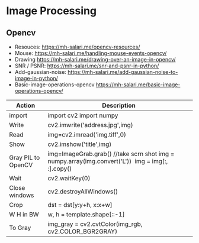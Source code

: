 # Image Processing

## Opencv

* Resouces: https://mh-salari.me/opencv-resources/
* Mouse: https://mh-salari.me/handling-mouse-events-opencv/
* Drawing https://mh-salari.me/drawing-over-an-image-in-opencv/
* SNR / PSNR: https://mh-salari.me/snr-and-psnr-in-python/
* Add-gaussian-noise: https://mh-salari.me/add-gaussian-noise-to-image-in-python/
* Basic-image-operations-opencv https://mh-salari.me/basic-image-operations-opencv/

| Action | Description|
|--- |--- |
|import|import cv2 import numpy|
|Write|cv2.imwrite('address.jpg',img)|
|Read|img=cv2.imread('img.tiff',0)|
|Show|cv2.imshow('title',img)|
|Gray PIL to OpenCV|img=ImageGrab.grab() //take scrn shot img = numpy.array(img.convert('L'))  img = img[:, :].copy()|
|Wait|cv2.waitKey(0)|
|Close windows|cv2.destroyAllWindows()|
|Crop|dst = dst[y:y+h, x:x+w]|
|W H in BW|w, h = template.shape[::-1]|
|To Gray|img_gray = cv2.cvtColor(img_rgb, cv2.COLOR_BGR2GRAY)|